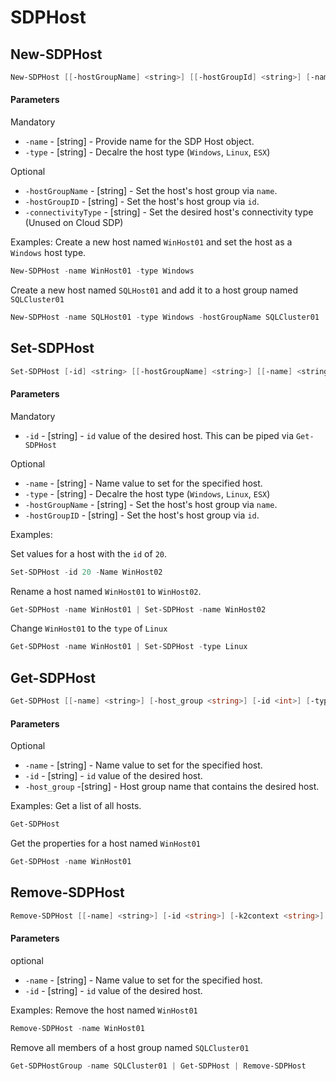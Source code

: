 # SDPHost

## New-SDPHost

```PowerShell
New-SDPHost [[-hostGroupName] <string>] [[-hostGroupId] <string>] [-name] <string> [-type] {Linux | Windows | ESX} [[-connectivityType] {FC | NVME | iSCSI}] [[-k2context] <string>] [<CommonParameters>]
```

#### Parameters

Mandatory
* `-name` - [string] - Provide name for the SDP Host object. 
* `-type` - [string] - Decalre the host type (`Windows`, `Linux`, `ESX`)

Optional
* `-hostGroupName` - [string] - Set the host's host group via `name`. 
* `-hostGroupID` - [string] - Set the host's host group via `id`.
* `-connectivityType` - [string] - Set the desired host's connectivity type (Unused on Cloud SDP)

Examples:
Create a new host named `WinHost01` and set the host as a `Windows` host type. 
```PowerShell
New-SDPHost -name WinHost01 -type Windows
```
Create a new host named `SQLHost01` and add it to a host group named `SQLCluster01`
```PowerShell
New-SDPHost -name SQLHost01 -type Windows -hostGroupName SQLCluster01
```

## Set-SDPHost
```PowerShell
Set-SDPHost [-id] <string> [[-hostGroupName] <string>] [[-name] <string>] [[-type] {Linux | Windows | ESX}] [[-k2context] <string>] [<CommonParameters>]
```

#### Parameters

Mandatory
* `-id` - [string] - `id` value of the desired host. This can be piped via `Get-SDPHost`

Optional
* `-name` - [string] - Name value to set for the specified host. 
* `-type` - [string] - Decalre the host type (`Windows`, `Linux`, `ESX`)
* `-hostGroupName` - [string] - Set the host's host group via `name`. 
* `-hostGroupID` - [string] - Set the host's host group via `id`.

Examples:

Set values for a host with the `id` of `20`.
```PowerShell 
Set-SDPHost -id 20 -Name WinHost02
```
Rename a host named `WinHost01` to `WinHost02`. 
```PowerShell
Get-SDPHost -name WinHost01 | Set-SDPHost -name WinHost02
```
Change `WinHost01` to the `type` of `Linux`
```PowerShell
Get-SDPHost -name WinHost01 | Set-SDPHost -type Linux
```


## Get-SDPHost
```PowerShell
Get-SDPHost [[-name] <string>] [-host_group <string>] [-id <int>] [-type <string>] [-k2context <string>] [<CommonParameters>]
```

#### Parameters

Optional
* `-name` - [string] - Name value to set for the specified host.
* `-id` - [string] - `id` value of the desired host.  
* `-host_group` -[string] - Host group name that contains the desired host. 


Examples:
Get a list of all hosts.
```PowerShell
Get-SDPHost
```

Get the properties for a host named `WinHost01`
```PowerShell
Get-SDPHost -name WinHost01
```

## Remove-SDPHost
```PowerShell
Remove-SDPHost [[-name] <string>] [-id <string>] [-k2context <string>] [<CommonParameters>]
```

#### Parameters

optional
* `-name` - [string] - Name value to set for the specified host.
* `-id` - [string] - `id` value of the desired host.  

Examples:
Remove the host named `WinHost01`
```PowerShell
Remove-SDPHost -name WinHost01
```
Remove all members of a host group named `SQLCluster01`
```PowerShell
Get-SDPHostGroup -name SQLCluster01 | Get-SDPHost | Remove-SDPHost
```